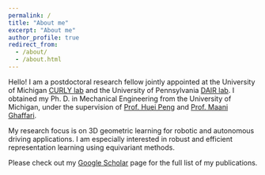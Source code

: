 ```yaml
---
permalink: /
title: "About me"
excerpt: "About me"
author_profile: true
redirect_from: 
  - /about/
  - /about.html
---
```


Hello! I am a postdoctoral research fellow jointly appointed at the University of Michigan [CURLY lab](https://curly.engin.umich.edu/) and the University of Pennsylvania [DAIR lab](https://dair.seas.upenn.edu/). I obtained my Ph. D. in Mechanical Engineering from the University of Michigan, under the supervision of [Prof. Huei Peng](https://huei.engin.umich.edu/) and [Prof. Maani Ghaffari](https://name.engin.umich.edu/people/ghaffari-maani/). 

My research focus is on 3D geometric learning for robotic and autonomous driving applications. I am especially interested in robust and efficient representation learning using equivariant methods. 

Please check out my [Google Scholar](https://scholar.google.com/citations?user=70CbUXwAAAAJ&hl=en) page for the full list of my publications. 